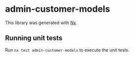 # admin-customer-models

This library was generated with [Nx](https://nx.dev).

## Running unit tests

Run `nx test admin-customer-models` to execute the unit tests.
